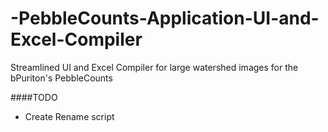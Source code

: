# -PebbleCounts-Application-UI-and-Excel-Compiler
Streamlined UI and Excel Compiler for large watershed images for the bPuriton's PebbleCounts



####TODO
* Create Rename script

